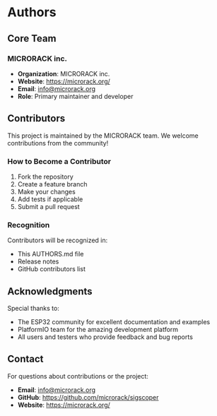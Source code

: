 # Authors

## Core Team

### MICRORACK inc.
- **Organization**: MICRORACK inc.
- **Website**: https://microrack.org/
- **Email**: info@microrack.org
- **Role**: Primary maintainer and developer

## Contributors

This project is maintained by the MICRORACK team. We welcome contributions from the community!

### How to Become a Contributor

1. Fork the repository
2. Create a feature branch
3. Make your changes
4. Add tests if applicable
5. Submit a pull request

### Recognition

Contributors will be recognized in:
- This AUTHORS.md file
- Release notes
- GitHub contributors list

## Acknowledgments

Special thanks to:
- The ESP32 community for excellent documentation and examples
- PlatformIO team for the amazing development platform
- All users and testers who provide feedback and bug reports

## Contact

For questions about contributions or the project:
- **Email**: info@microrack.org
- **GitHub**: https://github.com/microrack/sigscoper
- **Website**: https://microrack.org/ 